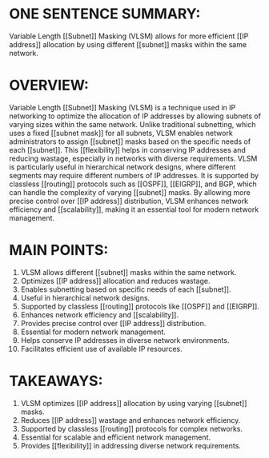 # ONE SENTENCE SUMMARY:
Variable Length [[Subnet]] Masking (VLSM) allows for more efficient [[IP address]] allocation by using different [[subnet]] masks within the same network.

# OVERVIEW:
Variable Length [[Subnet]] Masking (VLSM) is a technique used in IP networking to optimize the allocation of IP addresses by allowing subnets of varying sizes within the same network. Unlike traditional subnetting, which uses a fixed [[subnet mask]] for all subnets, VLSM enables network administrators to assign [[subnet]] masks based on the specific needs of each [[subnet]]. This [[flexibility]] helps in conserving IP addresses and reducing wastage, especially in networks with diverse requirements. VLSM is particularly useful in hierarchical network designs, where different segments may require different numbers of IP addresses. It is supported by classless [[routing]] protocols such as [[OSPF]], [[EIGRP]], and BGP, which can handle the complexity of varying [[subnet]] masks. By allowing more precise control over [[IP address]] distribution, VLSM enhances network efficiency and [[scalability]], making it an essential tool for modern network management.

# MAIN POINTS:
1. VLSM allows different [[subnet]] masks within the same network.
2. Optimizes [[IP address]] allocation and reduces wastage.
3. Enables subnetting based on specific needs of each [[subnet]].
4. Useful in hierarchical network designs.
5. Supported by classless [[routing]] protocols like [[OSPF]] and [[EIGRP]].
6. Enhances network efficiency and [[scalability]].
7. Provides precise control over [[IP address]] distribution.
8. Essential for modern network management.
9. Helps conserve IP addresses in diverse network environments.
10. Facilitates efficient use of available IP resources.

# TAKEAWAYS:
1. VLSM optimizes [[IP address]] allocation by using varying [[subnet]] masks.
2. Reduces [[IP address]] wastage and enhances network efficiency.
3. Supported by classless [[routing]] protocols for complex networks.
4. Essential for scalable and efficient network management.
5. Provides [[flexibility]] in addressing diverse network requirements.